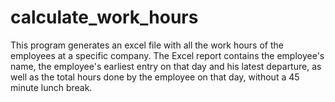 # calculate_work_hours

This program generates an excel file with all the work hours of the employees at a specific company.
The Excel report contains the employee's name, the employee's earliest entry on that day and his latest departure,
as well as the total hours done by the employee on that day, without a 45 minute lunch break.
